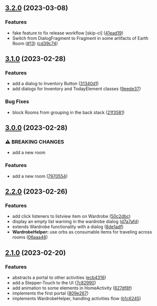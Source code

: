 ## [3.2.0](https://github.com/Stalkerfish/EasterEggs/compare/v3.1.0...v3.2.0) (2023-03-08)


### Features

* fake feature to fix release workflow [skip-ci] ([41ead19](https://github.com/Stalkerfish/EasterEggs/commit/41ead1975d7c95d65a81b3a5dcaec67565de8db1))
* Switch from DialogFragment to Fragment in some artifacts of Earth Room ([#13](https://github.com/Stalkerfish/EasterEggs/issues/13)) ([cd39c74](https://github.com/Stalkerfish/EasterEggs/commit/cd39c74a7414ccf26eaa9a040ea10d71b78bbc43))

## [3.1.0](https://github.com/Stalkerfish/EasterEggs/compare/v3.0.0...v3.1.0) (2023-02-28)


### Features

* add a dialog to Inventory Button ([31340d1](https://github.com/Stalkerfish/EasterEggs/commit/31340d1518da3834514d894965b3fea7cf7736ec))
* add dialogs for Inventory and TodayElement classes ([9eede37](https://github.com/Stalkerfish/EasterEggs/commit/9eede3735939b8e20ddb248f2d36ad06b9b89973))


### Bug Fixes

* block Rooms from grouping in the back stack ([21f3581](https://github.com/Stalkerfish/EasterEggs/commit/21f3581ae2bd026937c02162eb892e87a54b22bf))

## [3.0.0](https://github.com/Stalkerfish/EasterEggs/compare/v2.2.0...v3.0.0) (2023-02-28)


### ⚠ BREAKING CHANGES

* add a new room

### Features

* add a new room ([7970554](https://github.com/Stalkerfish/EasterEggs/commit/79705546fa5f908d07fa837dca949f565b934483))

## [2.2.0](https://github.com/Stalkerfish/EasterEggs/compare/v2.1.0...v2.2.0) (2023-02-26)


### Features

* add click listeners to listview item on Wardrobe ([50c2dbc](https://github.com/Stalkerfish/EasterEggs/commit/50c2dbc557784f8633a9fd1353085affe4df8b51))
* display an empty list warning in the wardrobe dialog ([d7a7afd](https://github.com/Stalkerfish/EasterEggs/commit/d7a7afd3fed25dee7b5307db9245cd1f957d43ec))
* extends Wardrobe functionality with a dialog ([8de1adf](https://github.com/Stalkerfish/EasterEggs/commit/8de1adf1b73073cbbda42011affb7e83228d74bf))
* **WardrobeHelper:** use orbs as consumable items for traveling across rooms ([06aaa48](https://github.com/Stalkerfish/EasterEggs/commit/06aaa4808d79d2d57a6723cc5a0b966db081dba9))

## [2.1.0](https://github.com/Stalkerfish/EasterEggs/compare/v2.0.0...v2.1.0) (2023-02-20)


### Features

* abstracts a portal to other activities ([ecb4316](https://github.com/Stalkerfish/EasterEggs/commit/ecb4316f4fdfe4e0f5b067aebcf1799337850acd))
* add a Stepper-Touch to the UI ([7c82990](https://github.com/Stalkerfish/EasterEggs/commit/7c82990ebac7a99f2292ce06133697ba45a37a25))
* add animation to some elements in HomeActivity ([827df8f](https://github.com/Stalkerfish/EasterEggs/commit/827df8f6d4c00595c5def0053ce46b3a95452c72))
* implements the first portal ([809e267](https://github.com/Stalkerfish/EasterEggs/commit/809e2672c4e51df644fdf687e4b3a393d103ec84))
* implements WardrobeHelper, handling activities flow ([b1c6245](https://github.com/Stalkerfish/EasterEggs/commit/b1c624535e0065382db2df50f04983ea93c418e2))

